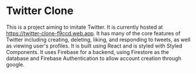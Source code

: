 # Twitter Clone
This is a project aiming to imitate Twitter. 
It is currently hosted at https://twitter-clone-f9ccd.web.app. 
It has many of the core features of Twitter including creating, deleting, liking, and responding to tweets, as well as viewing user's profiles. 
It is built using React and is styled with Styled Components. It uses Firebase for a backend, using Firestore as the database and Firebase Authentication to allow account creation through google.